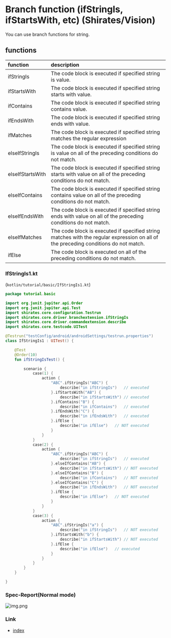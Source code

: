 # Branch function (ifStringIs, ifStartsWith, etc) (Shirates/Vision)

You can use branch functions for string.

## functions

| function         | description                                                                                                                         |
|:-----------------|:------------------------------------------------------------------------------------------------------------------------------------|
| ifStringIs       | The code block is executed if specified string is value.                                                                            |
| ifStartsWith     | The code block is executed if specified string starts with value.                                                                   |
| ifContains       | The code block is executed if specified string contains value.                                                                      |
| ifEndsWith       | The code block is executed if specified string ends with value.                                                                     |
| ifMatches        | The code block is executed if specified string matches the regular expression                                                       |
| elseIfStringIs   | The code block is executed if specified string is value on all of the preceding conditions do not match.                            |
| elseIfStartsWith | The code block is executed if specified string starts with value on all of the preceding conditions do not match.                   |
| elseIfContains   | The code block is executed if specified string contains value on all of the preceding conditions do not match.                      |
| elseIfEndsWith   | The code block is executed if specified string ends with value on all of the preceding conditions do not match.                     |
| elseIfMatches    | The code block is executed if specified string matches with the regular expression on all of the preceding conditions do not match. |
| ifElse           | The code block is executed on all of the preceding conditions do not match.                                                         |

### IfStringIs1.kt

(`kotlin/tutorial/basic/IfStringIs1.kt`)

```kotlin
package tutorial.basic

import org.junit.jupiter.api.Order
import org.junit.jupiter.api.Test
import shirates.core.configuration.Testrun
import shirates.core.driver.branchextension.ifStringIs
import shirates.core.driver.commandextension.describe
import shirates.core.testcode.UITest

@Testrun("testConfig/android/androidSettings/testrun.properties")
class IfStringIs1 : UITest() {

    @Test
    @Order(10)
    fun ifStringIsTest() {

        scenario {
            case(1) {
                action {
                    "ABC".ifStringIs("ABC") {
                        describe("in ifStringIs")   // executed
                    }.ifStartsWith("AB") {
                        describe("in ifStartsWith") // executed
                    }.ifContains("B") {
                        describe("in ifContains")   // executed
                    }.ifEndsWith("C") {
                        describe("in ifEndsWith")   // executed
                    }.ifElse {
                        describe("in ifElse")   // NOT executed
                    }
                }
            }
            case(2) {
                action {
                    "ABC".ifStringIs("ABC") {
                        describe("in ifStringIs")   // executed
                    }.elseIfContains("AB") {
                        describe("in ifStartsWith") // NOT executed
                    }.elseIfContains("B") {
                        describe("in ifContains")   // NOT executed
                    }.elseIfContains("C") {
                        describe("in ifEndsWith")   // NOT executed
                    }.ifElse {
                        describe("in ifElse")   // NOT executed
                    }
                }
            }
            case(3) {
                action {
                    "ABC".ifStringIs("a") {
                        describe("in ifStringIs")   // NOT executed
                    }.ifStartsWith("b") {
                        describe("in ifStartsWith") // NOT executed
                    }.ifElse {
                        describe("in ifElse")   // executed
                    }
                }
            }
        }
    }

}
```

### Spec-Report(Normal mode)

![img.png](../../_images/ifstringis.png)

### Link

- [index](../../../../index.md)

